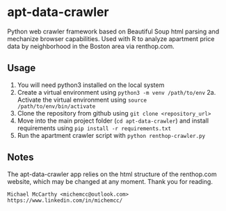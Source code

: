 # apt-data-crawler
Python web crawler framework based on Beautiful Soup html parsing and mechanize browser capabilities. Used with R to analyze apartment price data by neighborhood in the Boston area via renthop.com.

## Usage
1. You will need python3 installed on the local system
2. Create a virtual environment using `python3 -m venv /path/to/env`
  2a. Activate the virtual environment using `source /path/to/env/bin/activate`
3. Clone the repository from github using `git clone <repository_url>`
4. Move into the main project folder (`cd apt-data-crawler`) and install requirements using `pip install -r requirements.txt`
5. Run the apartment crawler script with `python renthop-crawler.py`

## Notes
The apt-data-crawler app relies on the html structure of the renthop.com website, which may be changed at any moment. Thank you for reading.

    Michael McCarthy <michemcc@outlook.com>
    https://www.linkedin.com/in/michemcc/

